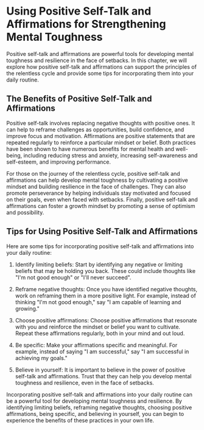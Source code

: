 Using Positive Self-Talk and Affirmations for Strengthening Mental Toughness
======================================================================================================================================

Positive self-talk and affirmations are powerful tools for developing mental toughness and resilience in the face of setbacks. In this chapter, we will explore how positive self-talk and affirmations can support the principles of the relentless cycle and provide some tips for incorporating them into your daily routine.

The Benefits of Positive Self-Talk and Affirmations
---------------------------------------------------

Positive self-talk involves replacing negative thoughts with positive ones. It can help to reframe challenges as opportunities, build confidence, and improve focus and motivation. Affirmations are positive statements that are repeated regularly to reinforce a particular mindset or belief. Both practices have been shown to have numerous benefits for mental health and well-being, including reducing stress and anxiety, increasing self-awareness and self-esteem, and improving performance.

For those on the journey of the relentless cycle, positive self-talk and affirmations can help develop mental toughness by cultivating a positive mindset and building resilience in the face of challenges. They can also promote perseverance by helping individuals stay motivated and focused on their goals, even when faced with setbacks. Finally, positive self-talk and affirmations can foster a growth mindset by promoting a sense of optimism and possibility.

Tips for Using Positive Self-Talk and Affirmations
--------------------------------------------------

Here are some tips for incorporating positive self-talk and affirmations into your daily routine:

1. Identify limiting beliefs: Start by identifying any negative or limiting beliefs that may be holding you back. These could include thoughts like "I'm not good enough" or "I'll never succeed".

2. Reframe negative thoughts: Once you have identified negative thoughts, work on reframing them in a more positive light. For example, instead of thinking "I'm not good enough," say "I am capable of learning and growing."

3. Choose positive affirmations: Choose positive affirmations that resonate with you and reinforce the mindset or belief you want to cultivate. Repeat these affirmations regularly, both in your mind and out loud.

4. Be specific: Make your affirmations specific and meaningful. For example, instead of saying "I am successful," say "I am successful in achieving my goals."

5. Believe in yourself: It is important to believe in the power of positive self-talk and affirmations. Trust that they can help you develop mental toughness and resilience, even in the face of setbacks.

Incorporating positive self-talk and affirmations into your daily routine can be a powerful tool for developing mental toughness and resilience. By identifying limiting beliefs, reframing negative thoughts, choosing positive affirmations, being specific, and believing in yourself, you can begin to experience the benefits of these practices in your own life.
